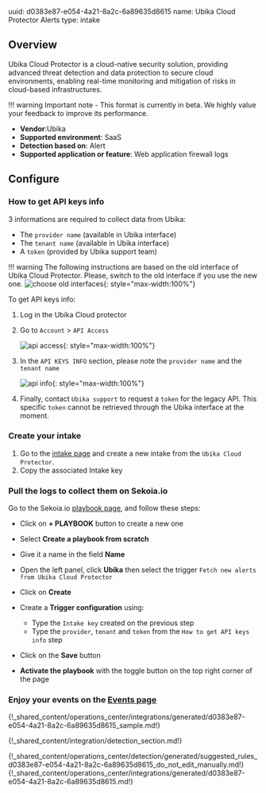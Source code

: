 uuid: d0383e87-e054-4a21-8a2c-6a89635d8615
name: Ubika Cloud Protector Alerts
type: intake

## Overview

Ubika Cloud Protector is a cloud-native security solution, providing advanced threat detection and data protection to secure cloud environments, enabling real-time monitoring and mitigation of risks in cloud-based infrastructures.

!!! warning
    Important note - This format is currently in beta. We highly value your feedback to improve its performance.


- **Vendor**:Ubika
- **Supported environment**: SaaS
- **Detection based on**: Alert
- **Supported application or feature**: Web application firewall logs


## Configure

### How to get API keys info
3 informations are required to collect data from Ubika:

- The `provider name` (available in Ubika interface)
- The `tenant name` (available in Ubika interface)
- A `token` (provided by Ubika support team)

!!! warning
    The following instructions are based on the old interface of Ubika Cloud Protector. Please, switch to the old interface if you use the new one.
    ![choose old interfaces](/assets/integration/cloud_and_saas/ubika_cloud_protector/switch.png){: style="max-width:100%"}

To get API keys info:


1. Log in the Ubika Cloud protector
2. Go to `Account` > `API Access`

    ![api access](/assets/integration/cloud_and_saas/ubika_cloud_protector/api_access.png){: style="max-width:100%"}

3. In the `API KEYS INFO` section, please note the `provider name` and the `tenant name`

    ![api info](/assets/integration/cloud_and_saas/ubika_cloud_protector/api_keys_info.png){: style="max-width:100%"}

4. Finally, contact `Ubika support` to request a `token` for the legacy API. This specific `token` cannot be retrieved through the Ubika interface at the moment.

### Create your intake

1. Go to the [intake page](https://app.sekoia.io/operations/intakes) and create a new intake from the `Ubika Cloud Protector`.
2. Copy the associated Intake key

### Pull the logs to collect them on Sekoia.io

Go to the Sekoia.io [playbook page](https://app.sekoia.io/operations/playbooks), and follow these steps:

- Click on **+ PLAYBOOK** button to create a new one
- Select **Create a playbook from scratch**
- Give it a name in the field **Name**
- Open the left panel, click **Ubika** then select the trigger `Fetch new alerts from Ubika Cloud Protector`
- Click on **Create**
- Create a **Trigger configuration** using:

    * Type the `Intake key` created on the previous step
    * Type the `provider`, `tenant` and `token` from the `How to get API keys info` step

- Click on the **Save** button
- **Activate the playbook** with the toggle button on the top right corner of the page

### Enjoy your events on the [Events page](https://app.sekoia.io/operations/events)

{!_shared_content/operations_center/integrations/generated/d0383e87-e054-4a21-8a2c-6a89635d8615_sample.md!}


{!_shared_content/integration/detection_section.md!}

{!_shared_content/operations_center/detection/generated/suggested_rules_d0383e87-e054-4a21-8a2c-6a89635d8615_do_not_edit_manually.md!}
{!_shared_content/operations_center/integrations/generated/d0383e87-e054-4a21-8a2c-6a89635d8615.md!}

